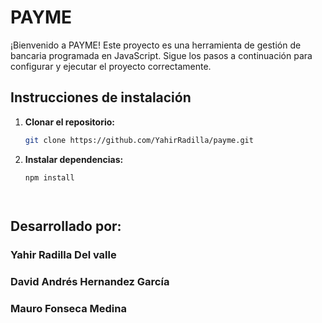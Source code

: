 # PAYME

¡Bienvenido a PAYME! Este proyecto es una herramienta de gestión de bancaria programada en JavaScript. Sigue los pasos a continuación para configurar y ejecutar el proyecto correctamente.

## Instrucciones de instalación

1. **Clonar el repositorio:**
   
   ```bash
   git clone https://github.com/YahirRadilla/payme.git

1. **Instalar dependencias:**
   
   ```bash
   npm install

   


## Desarrollado por:
 ### Yahir Radilla Del valle
 ### David Andrés Hernandez García
 ### Mauro Fonseca Medina
  
